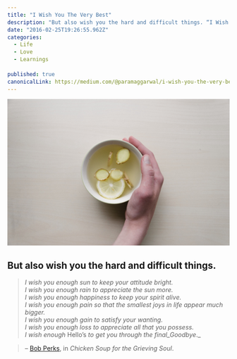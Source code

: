 ```yaml
---
title: "I Wish You The Very Best"
description: "But also wish you the hard and difficult things. “I Wish You The Very Best” is published by Param Aggarwal"
date: "2016-02-25T19:26:55.962Z"
categories: 
  - Life
  - Love
  - Learnings

published: true
canonicalLink: https://medium.com/@paramaggarwal/i-wish-you-the-very-best-3230ffca3e99
---
```


![[credit](https://unsplash.com/photos/JYFmYif4n70)](./asset-1.jpeg)

## But also wish you the hard and difficult things.

> _I wish you enough sun to keep your attitude bright.  
> I wish you enough rain to appreciate the sun more.  
> I wish you enough happiness to keep your spirit alive.  
> I wish you enough pain so that the smallest joys in life appear much bigger.  
> I wish you enough gain to satisfy your wanting.  
> I wish you enough loss to appreciate all that you possess.  
> I wish enough_ Hello’s _to get you through the final_Goodbye_._

> – [Bob Perks](http://www.bobperks.com/wish.htm), in _Chicken Soup for the Grieving Soul_.